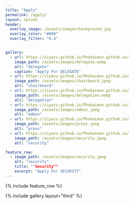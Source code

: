 ```yaml
---
title: "Apply"
permalink: /apply/
layout: splash
header:
  overlay_image: /assets/images/background.jpg
  overlay_color: "#000"
  overlay_filter: "0.4"


gallery:
  - url: https://ziyacu.github.io/Phokaimun.github.io/
    image_path: /assets/images/delegate.webp
    alt: "delegate"
    caption: "Apply For DELEGATE"
  - url: https://ziyacu.github.io/Phokaimun.github.io/
    image_path: /assets/images/chairboard.jpeg
    alt: "chairboard"
  - url: https://ziyacu.github.io/Phokaimun.github.io/
    image_path: /assets/images/delegation.webp
    alt: "delegation"
  - url: https://ziyacu.github.io/Phokaimun.github.io/
    image_path: /assets/images/admin.jpeg
    alt: "admin"
  - url: https://ziyacu.github.io/Phokaimun.github.io/
    image_path: /assets/images/press.jpeg
    alt: "press"
  - url: https://ziyacu.github.io/Phokaimun.github.io/
    image_path: /assets/images/security.jpeg
    alt: "security"

feature_row:
  - image_path: /assets/images/security.jpeg
    alt: "security"
    title: ""Security""
    excerpt: "Apply For SECURITY"
---
```


{% include feature_row %}

{% include gallery layout="third" %}
